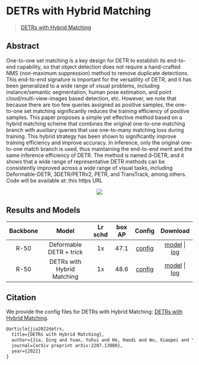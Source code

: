 # DETRs with Hybrid Matching

> [DETRs with Hybrid Matching](https://arxiv.org/abs/2207.13080)

<!-- [ALGORITHM] -->

## Abstract

One-to-one set matching is a key design for DETR to establish its end-to-end capability, so that object detection does not require a hand-crafted NMS (non-maximum suppression) method to remove duplicate detections. This end-to-end signature is important for the versatility of DETR, and it has been generalized to a wide range of visual problems, including instance/semantic segmentation, human pose estimation, and point cloud/multi-view-images based detection, etc. However, we note that because there are too few queries assigned as positive samples, the one-to-one set matching significantly reduces the training efficiency of positive samples. This paper proposes a simple yet effective method based on a hybrid matching scheme that combines the original one-to-one matching branch with auxiliary queries that use one-to-many matching loss during training. This hybrid strategy has been shown to significantly improve training efficiency and improve accuracy. In inference, only the original one-to-one match branch is used, thus maintaining the end-to-end merit and the same inference efficiency of DETR. The method is named -DETR, and it shows that a wide range of representative DETR methods can be consistently improved across a wide range of visual tasks, including Deformable-DETR, 3DETR/PETRv2, PETR, and TransTrack, among others. Code will be available at: this https URL

<div align=center>
<img src="https://user-images.githubusercontent.com/24734142/187114995-03cb0703-1d07-4819-80d2-2e26740bd144.png"/>
</div>

## Results and Models

| Backbone |           Model            | Lr schd | box AP |                                                               Config                                                                |         Download         |
| :------: | :------------------------: | :-----: | :----: | :---------------------------------------------------------------------------------------------------------------------------------: | :----------------------: |
|   R-50   |  Deformable DETR + trick   |   1x    |  47.1  |   [config](https://github.com/open-mmlab/mmdetection/tree/master/configs/h_deformable_detr/deformable_detr_r50_trick_1x_coco.py)    | [model](<>) \| [log](<>) |
|   R-50   | DETRs with Hybrid Matching |   1x    |  48.6  | [config](https://github.com/open-mmlab/mmdetection/tree/master/configs/deformable_detr/deformable_detr_refine_r50_16x2_50e_coco.py) | [model](<>) \| [log](<>) |

## Citation

We provide the config files for DETRs with Hybrid Matching: [DETRs with Hybrid Matching](https://arxiv.org/abs/2207.13080).

```latex
@article{jia2022detrs,
  title={DETRs with Hybrid Matching},
  author={Jia, Ding and Yuan, Yuhui and He, Haodi and Wu, Xiaopei and Yu, Haojun and Lin, Weihong and Sun, Lei and Zhang, Chao and Hu, Han},
  journal={arXiv preprint arXiv:2207.13080},
  year={2022}
}
```
